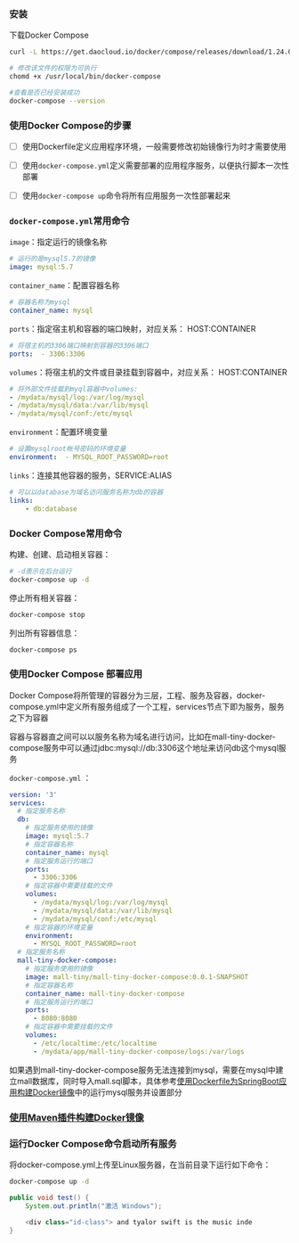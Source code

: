 ### 安装



下载Docker Compose

```bash
curl -L https://get.daocloud.io/docker/compose/releases/download/1.24.0/docker-compose-`uname -s`-`uname -m` > /usr/local/bin/docker-compose

# 修改该文件的权限为可执行
chomd +x /usr/local/bin/docker-compose

#查看是否已经安装成功
docker-compose --version
```





### 使用Docker Compose的步骤

- [ ] 使用Dockerfile定义应用程序环境，一般需要修改初始镜像行为时才需要使用
- [ ] 使用`docker-compose.yml`定义需要部署的应用程序服务，以便执行脚本一次性部署
- [ ] 使用`docker-compose up`命令将所有应用服务一次性部署起来





### `docker-compose.yml`常用命令

`image`：指定运行的镜像名称

```yml
# 运行的是mysql5.7的镜像
image: mysql:5.7
```



`container_name`：配置容器名称

```yml
# 容器名称为mysql
container_name: mysql
```



`ports`：指定宿主机和容器的端口映射，对应关系： HOST:CONTAINER

```yml
# 将宿主机的3306端口映射到容器的3306端口
ports:  - 3306:3306
```



`volumes`：将宿主机的文件或目录挂载到容器中，对应关系： HOST:CONTAINER

```yml
# 将外部文件挂载到myql容器中volumes:  
- /mydata/mysql/log:/var/log/mysql  
- /mydata/mysql/data:/var/lib/mysql  
- /mydata/mysql/conf:/etc/mysql
```



`environment`：配置环境变量

```yml
# 设置mysqlroot帐号密码的环境变量
environment:  - MYSQL_ROOT_PASSWORD=root
```



`links`：连接其他容器的服务，SERVICE:ALIAS

```yml
# 可以以database为域名访问服务名称为db的容器
links:  
	- db:database
```





### Docker Compose常用命令



构建、创建、启动相关容器：

```bash
# -d表示在后台运行
docker-compose up -d
```



停止所有相关容器：

```bash
docker-compose stop
```



列出所有容器信息：

```bash
docker-compose ps
```





### 使用Docker Compose 部署应用



Docker Compose将所管理的容器分为三层，工程、服务及容器，docker-compose.yml中定义所有服务组成了一个工程，services节点下即为服务，服务之下为容器



容器与容器直之间可以以服务名称为域名进行访问，比如在mall-tiny-docker-compose服务中可以通过jdbc:mysql://db:3306这个地址来访问db这个mysql服务



`docker-compose.yml` ：

```yml
version: '3'
services:  
  # 指定服务名称  
  db:    
    # 指定服务使用的镜像    
    image: mysql:5.7    
    # 指定容器名称    
    container_name: mysql    
    # 指定服务运行的端口    
    ports:      
      - 3306:3306    
    # 指定容器中需要挂载的文件    
    volumes:      
      - /mydata/mysql/log:/var/log/mysql      
      - /mydata/mysql/data:/var/lib/mysql      
      - /mydata/mysql/conf:/etc/mysql    
    # 指定容器的环境变量    
    environment:      
      - MYSQL_ROOT_PASSWORD=root  
  # 指定服务名称  
  mall-tiny-docker-compose:    
    # 指定服务使用的镜像    
    image: mall-tiny/mall-tiny-docker-compose:0.0.1-SNAPSHOT    
    # 指定容器名称    
    container_name: mall-tiny-docker-compose    
    # 指定服务运行的端口    
    ports:      
      - 8080:8080    
    # 指定容器中需要挂载的文件    
    volumes:      
      - /etc/localtime:/etc/localtime      
      - /mydata/app/mall-tiny-docker-compose/logs:/var/logs
```



如果遇到mall-tiny-docker-compose服务无法连接到mysql，需要在mysql中建立mall数据库，同时导入mall.sql脚本，具体参考[使用Dockerfile为SpringBoot应用构建Docker镜像](https://mp.weixin.qq.com/s?__biz=MzU1Nzg4NjgyMw==&mid=2247483795&idx=1&sn=b46ce4823e2e2b5a2abdec1ca5654800&scene=21#wechat_redirect)中的运行mysql服务并设置部分





### [使用Maven插件构建Docker镜像](https://mp.weixin.qq.com/s?__biz=MzU1Nzg4NjgyMw==&mid=2247483781&idx=1&sn=77379ed72d307cdad67495455d487a97&scene=21#wechat_redirect)





### 运行Docker Compose命令启动所有服务

将docker-compose.yml上传至Linux服务器，在当前目录下运行如下命令：

```bash
docker-compose up -d
```



```java
public void test() {
    System.out.println("激活 Windows");
    
    <div class="id-class"> and tyalor swift is the music inde
}
```

